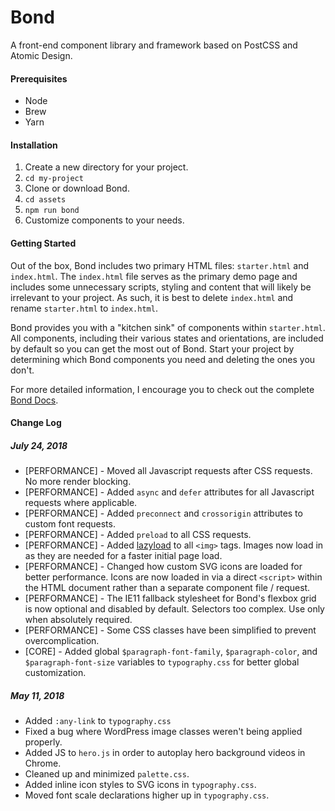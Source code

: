 # Bond

A front-end component library and framework based on PostCSS and Atomic Design.

#### Prerequisites

* Node
* Brew
* Yarn

#### Installation

1. Create a new directory for your project.
2. `cd my-project`
3. Clone or download Bond.
4. `cd assets`
5. `npm run bond`
6. Customize components to your needs.

#### Getting Started

Out of the box, Bond includes two primary HTML files: `starter.html` and `index.html`. The `index.html` file serves as the primary demo page and includes some unnecessary scripts, styling and content that will likely be irrelevant to your project. As such, it is best to delete `index.html` and rename `starter.html` to `index.html`.

Bond provides you with a "kitchen sink" of components within `starter.html`. All components, including their various states and orientations, are included by default so you can get the most out of Bond. Start your project by determining which Bond components you need and deleting the ones you don't.

For more detailed information, I encourage you to check out the complete [Bond Docs](http://bond.codeandmortar.com/docs).

#### Change Log

##### July 24, 2018
* [PERFORMANCE] - Moved all Javascript requests after CSS requests. No more render blocking.
* [PERFORMANCE] - Added `async` and `defer` attributes for all Javascript requests where applicable.
* [PERFORMANCE] - Added `preconnect` and `crossorigin` attributes to custom font requests.
* [PERFORMANCE] - Added `preload` to all CSS requests.
* [PERFORMANCE] - Added [lazyload](https://github.com/verlok/lazyload) to all `<img>` tags. Images now load in as they are needed for a faster initial page load.
* [PERFORMANCE] - Changed how custom SVG icons are loaded for better performance. Icons are now loaded in via a direct `<script>` within the HTML document rather than a separate component file / request.
* [PERFORMANCE] - The IE11 fallback stylesheet for Bond's flexbox grid is now optional and disabled by default. Selectors too complex. Use only when absolutely required.
* [PERFORMANCE] - Some CSS classes have been simplified to prevent overcomplication.
* [CORE] - Added global `$paragraph-font-family`, `$paragraph-color`, and `$paragraph-font-size` variables to `typography.css` for better global customization.

##### May 11, 2018
* Added `:any-link` to `typography.css`
* Fixed a bug where WordPress image classes weren't being applied properly.
* Added JS to `hero.js` in order to autoplay hero background videos in Chrome.
* Cleaned up and minimized `palette.css`.
* Added inline icon styles to SVG icons in `typography.css`.
* Moved font scale declarations higher up in `typography.css`.
